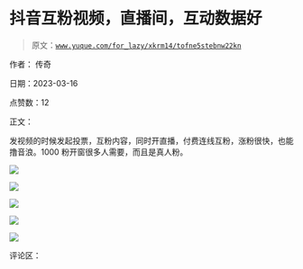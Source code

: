 # 抖音互粉视频，直播间，互动数据好

> 原文：[`www.yuque.com/for_lazy/xkrm14/tofne5stebnw22kn`](https://www.yuque.com/for_lazy/xkrm14/tofne5stebnw22kn)

作者： 传奇

日期：2023-03-16

点赞数：12

正文：

发视频的时候发起投票，互粉内容，同时开直播，付费连线互粉，涨粉很快，也能撸音浪。1000 粉开窗很多人需要，而且是真人粉。

![](img/afa82326cf73e02292576c7921cd627f.png)  

![](img/cf211771847732fe322c171b178a58df.png)  

![](img/d4889e192fca22e245b5df4255f8ea46.png)  

![](img/d8147dfd6534ee894a263be8339b9164.png)  

![](img/2dcbeee296b020d51f080f4c7cb44a4a.png)  

评论区：



